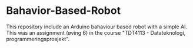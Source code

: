 # Bahavior-Based-Robot

This repository include an Arduino bahaviour based robot with a simple AI. This was an assignment (øving 6) in the course "TDT4113 - Datateknologi, programmeringsprosjekt".
